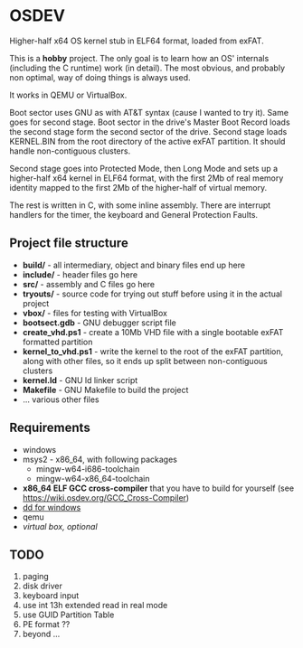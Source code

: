 OSDEV
=====
Higher-half x64 OS kernel stub in ELF64 format, loaded from exFAT.

This is a **hobby** project. The only goal is to learn how an OS' internals (including the C runtime) work (in detail). The most obvious, and probably non optimal, way of doing things is always used.

It works in QEMU or VirtualBox.

Boot sector uses GNU as with AT&T syntax (cause I wanted to try it). Same goes for second stage. Boot sector in the drive's Master Boot Record loads the second stage form the second sector of the drive. Second stage loads KERNEL.BIN from the root directory of the active exFAT partition. It should handle non-contiguous clusters.

Second stage goes into Protected Mode, then Long Mode and sets up a higher-half x64 kernel in ELF64 format, with the first 2Mb of real memory identity mapped to the first 2Mb of the higher-half of virtual memory.

The rest is written in C, with some inline assembly. There are interrupt handlers for the timer, the keyboard and General Protection Faults.

Project file structure
---------------------
* **build/** - all intermediary, object and binary files end up here
* **include/** - header files go here
* **src/** - assembly and C files go here
* **tryouts/** - source code for trying out stuff before using it in the actual project
* **vbox/** - files for testing with VirtualBox
* **bootsect.gdb** - GNU debugger script file
* **create_vhd.ps1** - create a 10Mb VHD file with a single bootable exFAT formatted partition
* **kernel_to_vhd.ps1** - write the kernel to the root of the exFAT partition, along with other files, so it ends up split between non-contiguous clusters
* **kernel.ld** - GNU ld linker script
* **Makefile** - GNU Makefile to build the project
* ... various other files

Requirements
------------
* windows
* msys2 - x86_64, with following packages
  * mingw-w64-i686-toolchain
  * mingw-w64-x86_64-toolchain
* **x86_64 ELF GCC cross-compiler** that you have to build for yourself (see https://wiki.osdev.org/GCC_Cross-Compiler)
* [dd for windows](http://www.chrysocome.net/dd)
* qemu
* _virtual box, optional_

TODO
----
1. paging
2. disk driver
3. keyboard input
4. use int 13h extended read in real mode
5. use GUID Partition Table
6. PE format ??
7. beyond ...
